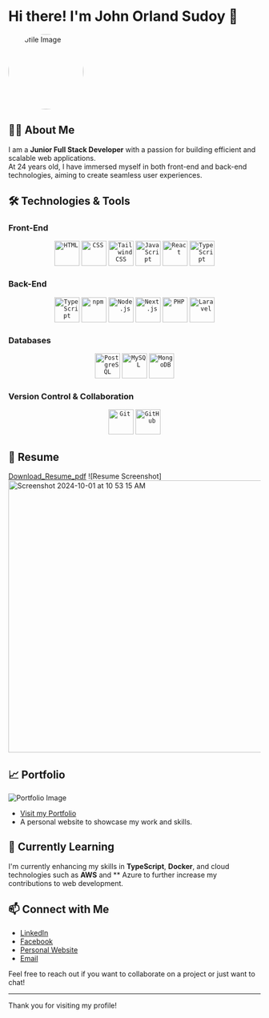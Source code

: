 # Hi there! I'm John Orland Sudoy 👋  

<img src="https://avatars.githubusercontent.com/u/152146471?v=4" alt="Profile Image" width="150" style="border-radius: 50%;"/>  

## 👨‍💻 About Me  

I am a **Junior Full Stack Developer** with a passion for building efficient and scalable web applications.  
At 24 years old, I have immersed myself in both front-end and back-end technologies, aiming to create seamless user experiences.  

## 🛠️ Technologies & Tools  

### Front-End  
<div align="center">  
	<code><img width="50" src="https://user-images.githubusercontent.com/25181517/192158954-f88b5814-d510-4564-b285-dff7d6400dad.png" alt="HTML" title="HTML"/></code>  
	<code><img width="50" src="https://user-images.githubusercontent.com/25181517/183898674-75a4a1b1-f960-4ea9-abcb-637170a00a75.png" alt="CSS" title="CSS"/></code>  
	<code><img width="50" src="https://user-images.githubusercontent.com/25181517/202896760-337261ed-ee92-4979-84c4-d4b829c7355d.png" alt="Tailwind CSS" title="Tailwind CSS"/></code>  
	<code><img width="50" src="https://user-images.githubusercontent.com/25181517/117447155-6a868a00-af3d-11eb-9cfe-245df15c9f3f.png" alt="JavaScript" title="JavaScript"/></code>  
	<code><img width="50" src="https://user-images.githubusercontent.com/25181517/183897015-94a058a6-b86e-4e42-a37f-bf92061753e5.png" alt="React" title="React"/></code>  
	<code><img width="50" src="https://user-images.githubusercontent.com/25181517/183890598-19a0ac2d-e88a-4005-a8df-1ee36782fde1.png" alt="TypeScript" title="TypeScript"/></code>  
</div>  

### Back-End  
<div align="center">  
	<code><img width="50" src="https://user-images.githubusercontent.com/25181517/183890598-19a0ac2d-e88a-4005-a8df-1ee36782fde1.png" alt="TypeScript" title="TypeScript"/></code>  
	<code><img width="50" src="https://user-images.githubusercontent.com/25181517/121401671-49102800-c959-11eb-9f6f-74d49a5e1774.png" alt="npm" title="npm"/></code>  
	<code><img width="50" src="https://user-images.githubusercontent.com/25181517/183568594-85e280a7-0d7e-4d1a-9028-c8c2209e073c.png" alt="Node.js" title="Node.js"/></code>  
	<code><img width="50" src="https://github.com/marwin1991/profile-technology-icons/assets/136815194/5f8c622c-c217-4649-b0a9-7e0ee24bd704" alt="Next.js" title="Next.js"/></code>  
	<code><img width="50" src="https://user-images.githubusercontent.com/25181517/183570228-6a040b9f-3ddf-47a2-a201-743121dac664.png" alt="PHP" title="PHP"/></code>  
	<code><img width="50" src="https://github.com/marwin1991/profile-technology-icons/assets/25181517/afcf1c98-544e-41fb-bf44-edba5e62809a" alt="Laravel" title="Laravel"/></code>  
</div>   

### Databases  
<div align="center">  
	<code><img width="50" src="https://user-images.githubusercontent.com/25181517/117208740-bfb78400-adf5-11eb-97bb-09072b6bedfc.png" alt="PostgreSQL" title="PostgreSQL"/></code>  
	<code><img width="50" src="https://user-images.githubusercontent.com/25181517/183896128-ec99105a-ec1a-4d85-b08b-1aa1620b2046.png" alt="MySQL" title="MySQL"/></code>  
	<code><img width="50" src="https://user-images.githubusercontent.com/25181517/182884177-d48a8579-2cd0-447a-b9a6-ffc7cb02560e.png" alt="MongoDB" title="MongoDB"/></code>  
</div>  

### Version Control & Collaboration  
<div align="center">  
	<code><img width="50" src="https://user-images.githubusercontent.com/25181517/192108372-f71d70ac-7ae6-4c0d-8395-51d8870c2ef0.png" alt="Git" title="Git"/></code>  
	<code><img width="50" src="https://user-images.githubusercontent.com/25181517/192108374-8da61ba1-99ec-41d7-80b8-fb2f7c0a4948.png" alt="GitHub" title="GitHub"/></code>  
</div>  

## 📄 Resume  
[Download_Resume_pdf](https://github.com/user-attachments/files/17198754/john.Orland.Sudoy.pdf) 
![Resume Screenshot]<img width="544" alt="Screenshot 2024-10-01 at 10 53 15 AM" src="https://github.com/user-attachments/assets/32d26d3b-b1da-49c2-be52-c09c49f6c4c9">

## 📈 Portfolio  
![Portfolio Image](https://github.com/user-attachments/assets/0c271143-1264-4195-9261-f92cef0ec470)  
- [Visit my Portfolio](https://main-portflio.vercel.app)  
- A personal website to showcase my work and skills.  

## 🌱 Currently Learning  
I'm currently enhancing my skills in **TypeScript**, **Docker**, and cloud technologies such as **AWS** and ** Azure to further increase my contributions to web development.  

## 📫 Connect with Me  

- [LinkedIn](https://www.linkedin.com/in/john-orland-sudoy)  
- [Facebook](https://www.facebook.com/johnorland.sudoy.1)  
- [Personal Website](https://main-portflio.vercel.app)
- [Email](johnorlandsudoy49@gmail.com)

Feel free to reach out if you want to collaborate on a project or just want to chat!  

---  


Thank you for visiting my profile!
<!---
johnorland24/johnorland24 is a ✨ special ✨ repository because its `README.md` (this file) appears on your GitHub profile.
You can click the Preview link to take a look at your changes.
--->


